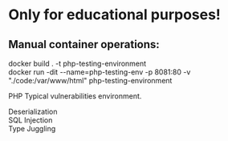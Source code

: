 # Only for educational purposes!

## Manual container operations:
docker build . -t php-testing-environment <br />
docker run -dit --name=php-testing-env -p 8081:80 -v "./code:/var/www/html" php-testing-environment <br />

PHP Typical vulnerabilities environment. <br />

Deserialization <br />
SQL Injection <br />
Type Juggling <br />

